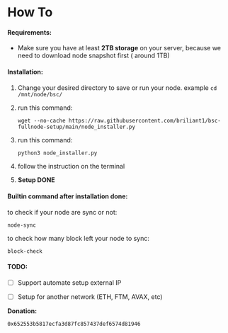 # How To

#### Requirements:

- Make sure you have at least **2TB storage** on your server, because we need to download node snapshot first ( around 1TB)



#### Installation:

1. Change your desired directory to save or run your node.
   example ``cd /mnt/node/bsc/``

2. run this command:

   ```
   wget --no-cache https://raw.githubusercontent.com/briliant1/bsc-fullnode-setup/main/node_installer.py
   ```

3. run this command:

   ```bash
   python3 node_installer.py
   ```

4. follow the instruction on the terminal

5. **Setup DONE**



#### Builtin command after installation done:

to check if your node are sync or not:

```
node-sync
```

to check how many block left your node to sync:

```
block-check
```



#### TODO:

- [ ] Support automate setup external IP
- [ ] Setup for another network (ETH, FTM, AVAX, etc)



**Donation:**

```
0x652553b5817ecfa3d87fc857437def6574d81946
```


